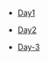 - [Day1](https://github.com/yaswanthteja/30Days_Coding_Challenges/blob/main/SQL/Day_1.sql)

-  [Day2](https://github.com/yaswanthteja/30Days_Coding_Challenges/blob/main/SQL%2FDay_2.sql)
-  [Day-3](https://github.com/yaswanthteja/30Days_Coding_Challenges/blob/main/SQL/Day_3.sql)
